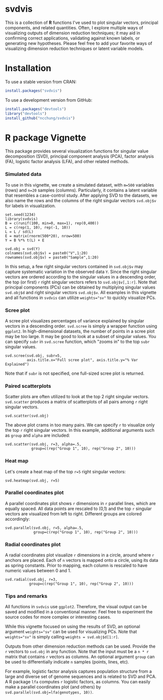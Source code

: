 # svdvis

This is a collection of **R** functions I've used to plot singular vectors, principal components, and related quantities.
Often, I explore multiple ways of visualizing outputs of dimension reduction techniques; it may aid in confirming correct applications, validating against known labels, or generating new hypotheses. 
Please feel free to add your favorite ways of visualizing dimension reduction techniques or latent variable models.

# Installation

To use a stable version from CRAN:
```R
install.packages("svdvis")
```

To use a development version from GitHub:
```R
install.packages("devtools")
library("devtools")
install_github("ncchung/svdvis")
```

# R package Vignette
This package provides several visualization functions for singular value decomposition (SVD), principal component analysis (PCA), factor analysis (FA), logistic factor analysis (LFA), and other related methods.

### Simulated data
To use in this vignette, we create a simulated dataset, with `m=500` variables (rows) and `n=20` samples (columns). Particularly, it contains a latent variable that resembles a case-control study. After applying SVD to the datasets, we also name the rows and the columns of the right singular vectors `svd.obj$v` for labels in visualization.

```{r, fig.show='hold'}
set.seed(1234)
library(svdvis)
B = c(runif(100, min=0, max=1), rep(0,400))
L = c(rep(1, 10), rep(-1, 10))
L = L / sd(L)
E = matrix(rnorm(500*20), nrow=500)
Y = B %*% t(L) + E

svd.obj = svd(Y)
colnames(svd.obj$v) = paste0("V",1:20)
rownames(svd.obj$v) = paste0("Sample",1:20)
```

In this setup, a few right singular vectors contained in `svd.obj$v` may capture systematic variation in the observed data `Y`. Since the right singular vectors are ordered according to the singular values in a descending order, the top (or first) `r` right singular vectors refers to `svd.obj$v[,1:r]`. Note that principal components (PCs) can be obtained by multiplying singular values `svd.obj$d` and right singular vectors `svd.obj$v`. All examples in this vignette and all functions in `svdvis` can utilize `weights="sv"` to quickly visualize PCs.

### Scree plot

A scree plot visualizes percentages of variance explained by singular vectors in a descending order. `svd.scree` is simply a wrapper function using `ggplot2`. In high-dimensional datasets, the number of points in a scree plot may be too large. It may be good to look at a subset of singular values. You can specify `subr` in `svd.scree` function, which "zooms in" to the top `subr` singular values.

```{r}
svd.scree(svd.obj, subr=5,
          axis.title.x="Full scree plot", axis.title.y="% Var Explained")
```

Note that if `subr` is not specified, one full-sized scree plot is returned.

### Paired scatterplots

Scatter plots are often utilized to look at the top 2 right singular vectors. `svd.scatter` produces a matrix of scatterplots of all pairs among `r` right singular vectors.  
```{r}
svd.scatter(svd.obj)
```

The above plot crams in too many pairs. We can specify `r` to visualize only the top `r` right singular vectors. In this example, additional arguments such as `group` and `alpha` are included:
```{r}
svd.scatter(svd.obj, r=3, alpha=.5,
            group=c(rep("Group 1", 10), rep("Group 2", 10)))
```

### Heat map
Let's create a heat map of the top `r=5` right singular vectors:
```{r}
svd.heatmap(svd.obj, r=5)
```


### Parallel coordinates plot
A parallel coordinates plot shows `r` dimensions in `r` parallel lines, which are equally spaced. All data points are rescaled to (0,1) and the top `r` singular vectors are visualized from left to right. Different groups are colored accordingly: 

```{r}
svd.parallel(svd.obj, r=5, alpha=.5,
             group=c(rep("Group 1", 10), rep("Group 2", 10)))
```

### Radial coordinates plot
A radial coordinates plot visualize `r` dimensions in a circle, around where `r` anchors are placed. Each of `n` vectors is mapped onto a circle, using its data as spring constants. Prior to mapping, each column is rescaled to have numeric values between 0 and 1.

```{r}
svd.radial(svd.obj, r=3,
           group=c(rep("Group 1", 10), rep("Group 2", 10)))
```

### Tips and remarks
All functions in `svdvis` use `ggplot2`. Therefore, the visual output can be saved and modified in a conventional manner. Feel free to experiment the source codes for more complex or interesting cases.

While this vignette focused on using the results of SVD, an optional argument `weights="sv"` can be used for visualizing PCs. Note that `weights="sv"` is simply calling `weights = svd.obj$d[1:r]`. 
  
Outputs from other dimension reduction methods can be used. Provide the `r` vectors to `svd.obj` in any function. Note that the input must be a `n * r` matrix that contains `r` vectors as columns. An optional argument `group` can be used to differentially indicate `n` samples (points, lines, etc).

For example, logistic factor analysis captures population structure from a large and diverse set of genome sequences and is related to SVD and PCA. A R package `lfa` computes `r` logistic factors, as columns. You can easily make a parallel coordinates plot (and others) by `svd.parallel(svd.obj=lfa(genotypes, 10))`.
